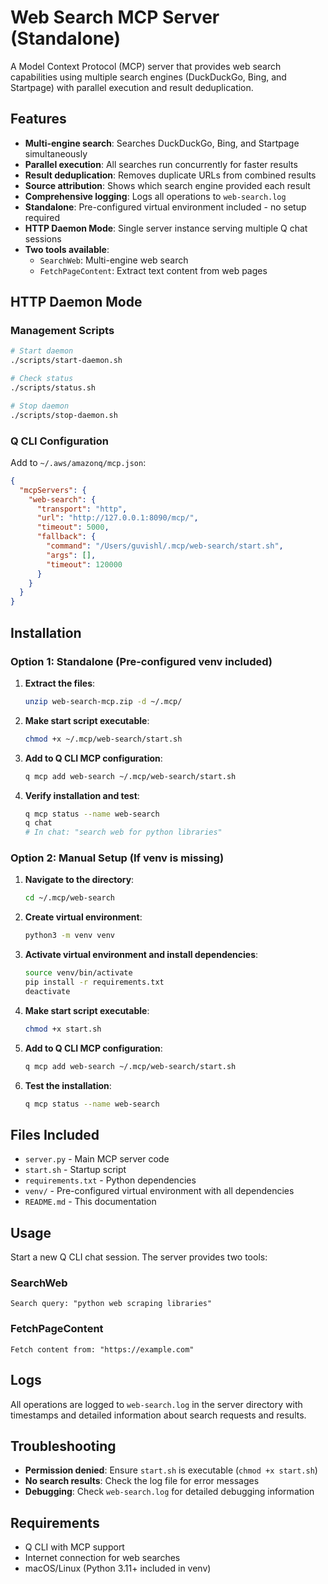 # Web Search MCP Server (Standalone)

A Model Context Protocol (MCP) server that provides web search capabilities using multiple search engines (DuckDuckGo, Bing, and Startpage) with parallel execution and result deduplication.

## Features

- **Multi-engine search**: Searches DuckDuckGo, Bing, and Startpage simultaneously
- **Parallel execution**: All searches run concurrently for faster results
- **Result deduplication**: Removes duplicate URLs from combined results
- **Source attribution**: Shows which search engine provided each result
- **Comprehensive logging**: Logs all operations to `web-search.log`
- **Standalone**: Pre-configured virtual environment included - no setup required
- **HTTP Daemon Mode**: Single server instance serving multiple Q chat sessions
- **Two tools available**:
  - `SearchWeb`: Multi-engine web search
  - `FetchPageContent`: Extract text content from web pages

## HTTP Daemon Mode

### Management Scripts
```bash
# Start daemon
./scripts/start-daemon.sh

# Check status  
./scripts/status.sh

# Stop daemon
./scripts/stop-daemon.sh
```

### Q CLI Configuration
Add to `~/.aws/amazonq/mcp.json`:
```json
{
  "mcpServers": {
    "web-search": {
      "transport": "http",
      "url": "http://127.0.0.1:8090/mcp/",
      "timeout": 5000,
      "fallback": {
        "command": "/Users/guvishl/.mcp/web-search/start.sh",
        "args": [],
        "timeout": 120000
      }
    }
  }
}
```

## Installation

### Option 1: Standalone (Pre-configured venv included)

1. **Extract the files**:
   ```bash
   unzip web-search-mcp.zip -d ~/.mcp/
   ```

2. **Make start script executable**:
   ```bash
   chmod +x ~/.mcp/web-search/start.sh
   ```

3. **Add to Q CLI MCP configuration**:
   ```bash
   q mcp add web-search ~/.mcp/web-search/start.sh
   ```

4. **Verify installation and test**:
   ```bash
   q mcp status --name web-search
   q chat
   # In chat: "search web for python libraries"
   ```

### Option 2: Manual Setup (If venv is missing)

1. **Navigate to the directory**:
   ```bash
   cd ~/.mcp/web-search
   ```

2. **Create virtual environment**:
   ```bash
   python3 -m venv venv
   ```

3. **Activate virtual environment and install dependencies**:
   ```bash
   source venv/bin/activate
   pip install -r requirements.txt
   deactivate
   ```

4. **Make start script executable**:
   ```bash
   chmod +x start.sh
   ```

5. **Add to Q CLI MCP configuration**:
   ```bash
   q mcp add web-search ~/.mcp/web-search/start.sh
   ```

6. **Test the installation**:
   ```bash
   q mcp status --name web-search
   ```

## Files Included

- `server.py` - Main MCP server code
- `start.sh` - Startup script  
- `requirements.txt` - Python dependencies
- `venv/` - Pre-configured virtual environment with all dependencies
- `README.md` - This documentation

## Usage

Start a new Q CLI chat session. The server provides two tools:

### SearchWeb
```
Search query: "python web scraping libraries"
```

### FetchPageContent  
```
Fetch content from: "https://example.com"
```

## Logs

All operations are logged to `web-search.log` in the server directory with timestamps and detailed information about search requests and results.

## Troubleshooting

- **Permission denied**: Ensure `start.sh` is executable (`chmod +x start.sh`)
- **No search results**: Check the log file for error messages
- **Debugging**: Check `web-search.log` for detailed debugging information

## Requirements

- Q CLI with MCP support
- Internet connection for web searches
- macOS/Linux (Python 3.11+ included in venv)
